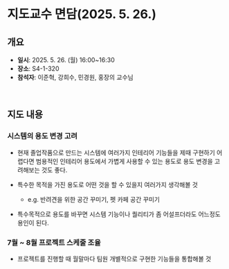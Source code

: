# 지도교수 면담(2025. 5. 26.)

## 개요

- **일시**: 2025. 5. 26. (월) 16:00~16:30
- **장소**: S4-1-320
- **참석자**: 이준혁, 강희수, 민경원, 홍장의 교수님

<br>

## 지도 내용

### 시스템의 용도 변경 고려

- 현재 졸업작품으로 만드는 시스템에 여러가지 인테리어 기능들을 제때 구현하기 어렵다면 범용적인 인테리어 용도에서 가볍게 사용할 수 있는 용도로 용도 변경을 고려해보는 것도 좋다.
- 특수한 목적을 가진 용도로 어떤 것을 할 수 있을지 여러가지 생각해볼 것
    - e.g. 반려견을 위한 공간 꾸미기, 펫 카페 공간 꾸미기

- 특수목적으로 용도를 바꾸면 시스템 기능이나 퀄리티가 좀 어설프더라도 어느정도 용인이 된다.

### 7월 ~ 8월 프로젝트 스케줄 조율

- 프로젝트를 진행할 때 월말마다 팀원 개별적으로 구현한 기능들을 통합해볼 것
